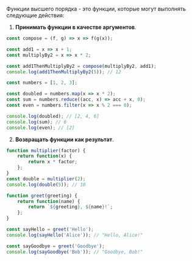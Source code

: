  Функции высшего порядка - это функции, которые могут выполнять следующие действия:

1. **Принимать функции в качестве аргументов**.
 ```js
const compose = (f, g) => x => f(g(x));

const add1 = x => x + 1;
const multiplyBy2 = x => x * 2;

const add1ThenMultiplyBy2 = compose(multiplyBy2, add1);
console.log(add1ThenMultiplyBy2(5)); // 12

```

```js
const numbers = [1, 2, 3];

const doubled = numbers.map(x => x * 2);
const sum = numbers.reduce((acc, x) => acc + x, 0);
const even = numbers.filter(x => x % 2 === 0);

console.log(doubled); // [2, 4, 6]
console.log(sum); // 6
console.log(even); // [2]
```


2. **Возвращать функции как результат**.
```js
function multiplier(factor) {
    return function(x) {
        return x * factor;
    };
}
const double = multiplier(2);
console.log(double(5)); // 10

```

```js
function greet(greeting) {
    return function(name) {
        return `${greeting}, ${name}!`;
    };
}

const sayHello = greet('Hello');
console.log(sayHello('Alice')); // "Hello, Alice!"

const sayGoodbye = greet('Goodbye');
console.log(sayGoodbye('Bob')); // "Goodbye, Bob!"

```
